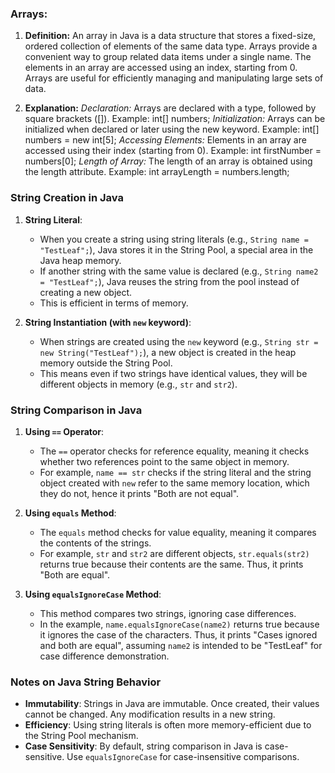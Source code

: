 ### Arrays:
1. **Definition:**
   An array in Java is a data structure that stores a fixed-size, ordered collection of elements of the same data type. Arrays provide a convenient way to group related data items under a single name. The elements in an array are accessed using an index, starting from 0. Arrays are useful for efficiently managing and manipulating large sets of data.

2. **Explanation:**
  *Declaration:*
    Arrays are declared with a type, followed by square brackets ([]).
    Example: int[] numbers;
  *Initialization:*
    Arrays can be initialized when declared or later using the new keyword.
    Example: int[] numbers = new int[5];
  *Accessing Elements:*
   Elements in an array are accessed using their index (starting from 0).
   Example: int firstNumber = numbers[0];
  *Length of Array:*
   The length of an array is obtained using the length attribute.
   Example: int arrayLength = numbers.length;


### String Creation in Java
1. **String Literal**: 
   - When you create a string using string literals (e.g., `String name = "TestLeaf";`), Java stores it in the String Pool, a special area in the Java heap memory.
   - If another string with the same value is declared (e.g., `String name2 = "TestLeaf";`), Java reuses the string from the pool instead of creating a new object.
   - This is efficient in terms of memory.

2. **String Instantiation (with `new` keyword)**:
   - When strings are created using the `new` keyword (e.g., `String str = new String("TestLeaf");`), a new object is created in the heap memory outside the String Pool.
   - This means even if two strings have identical values, they will be different objects in memory (e.g., `str` and `str2`).

### String Comparison in Java
1. **Using `==` Operator**:
   - The `==` operator checks for reference equality, meaning it checks whether two references point to the same object in memory.
   - For example, `name == str` checks if the string literal and the string object created with `new` refer to the same memory location, which they do not, hence it prints "Both are not equal".

2. **Using `equals` Method**:
   - The `equals` method checks for value equality, meaning it compares the contents of the strings.
   - For example, `str` and `str2` are different objects, `str.equals(str2)` returns true because their contents are the same. Thus, it prints "Both are equal".

3. **Using `equalsIgnoreCase` Method**:
   - This method compares two strings, ignoring case differences.
   - In the example, `name.equalsIgnoreCase(name2)` returns true because it ignores the case of the characters. Thus, it prints "Cases ignored and both are equal", assuming `name2` is intended to be "TestLeaf" for case difference demonstration.

### Notes on Java String Behavior
- **Immutability**: Strings in Java are immutable. Once created, their values cannot be changed. Any modification results in a new string.
- **Efficiency**: Using string literals is often more memory-efficient due to the String Pool mechanism.
- **Case Sensitivity**: By default, string comparison in Java is case-sensitive. Use `equalsIgnoreCase` for case-insensitive comparisons.


